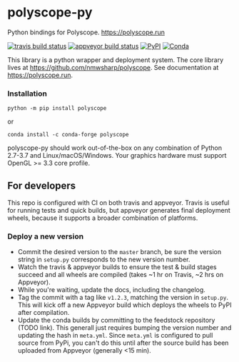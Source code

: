 # polyscope-py
Python bindings for Polyscope. https://polyscope.run

[![travis build status](https://travis-ci.com/nmwsharp/polyscope-py.svg?branch=master)](https://travis-ci.com/nmwsharp/polyscope-py)
[![appveyor build status](https://ci.appveyor.com/api/projects/status/epf2tpgc0oarjrrx/branch/master?svg=true)](https://ci.appveyor.com/project/nmwsharp/polyscope-py/branch/master)
[![PyPI](https://img.shields.io/pypi/v/polyscope?style=plastic)](https://pypi.org/project/polyscope/)
[![Conda](https://img.shields.io/conda/v/conda-forge/polyscope)](https://anaconda.org/conda-forge/polyscope)

This library is a python wrapper and deployment system. The core library lives at https://github.com/nmwsharp/polyscope. See documentation at https://polyscope.run.

### Installation

```
python -m pip install polyscope
```

or

```
conda install -c conda-forge polyscope
```

polyscope-py should work out-of-the-box on any combination of Python 2.7-3.7 and Linux/macOS/Windows. Your graphics hardware must support OpenGL >= 3.3 core profile.

## For developers

This repo is configured with CI on both travis and appveyor. Travis is useful for running tests and quick builds, but appveyor generates final deployment wheels, because it supports a broader combination of platforms.

### Deploy a new version

- Commit the desired version to the `master` branch, be sure the version string in `setup.py` corresponds to the new version number.
- Watch the travis & appveyor builds to ensure the test & build stages succeed and all wheels are compiled (takes ~1 hr on Travis, ~2 hrs on Appveyor).
- While you're waiting, update the docs, including the changelog.
- Tag the commit with a tag like `v1.2.3`, matching the version in `setup.py`. This will kick off a new Appveyor build which deploys the wheels to PyPI after compilation.
- Update the conda builds by committing to the feedstock repository (TODO link). This generall just requires bumping the version number and updating the hash in `meta.yml`. Since `meta.yml` is configured to pull source from PyPi, you can't do this until after the source build has been uploaded from Appveyor (generally <15 min).
